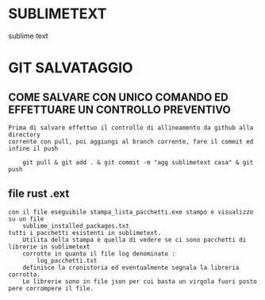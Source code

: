 # SUBLIMETEXT
sublime text


# GIT SALVATAGGIO
## COME SALVARE CON UNICO COMANDO ED EFFETTUARE UN CONTROLLO PREVENTIVO
	Prima di salvare effettuo il controllo di allineamento da github alla directory
	corrente con pull, poi aggiungi al branch corrente, fare il commit ed infine il push

		git pull & git add . & git commit -m "agg sublimetext casa" & git push
		
## file rust .ext
	con il file eseguibile stampa_lista_pacchetti.exe stampo e visualizzo su un file
		sublime_installed_packages.txt
	tutti i pacchetti esistenti in sublimetext.
		Utilita della stampa è quella di vedere se ci sono pacchetti di librerie in sublimetext
		corrotte in quanto il file log denominato :
			log_pacchetti.txt
		definisce la cronistoria ed eventualmente segnala la libreria corrotta.
		Le librerie sono in file json per cui basta un virgola fuori posto pere corrompere il file.
		
